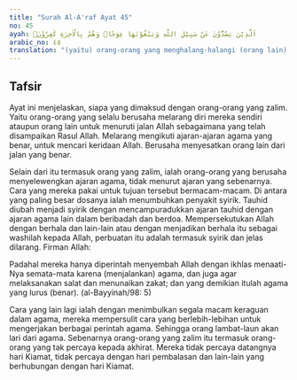 ```yaml
---
title: "Surah Al-A'raf Ayat 45"
no: 45
ayah: اَلَّذِيْنَ يَصُدُّوْنَ عَنْ سَبِيْلِ اللّٰهِ وَيَبْغُوْنَهَا عِوَجًاۚ وَهُمْ بِالْاٰخِرَةِ كٰفِرُوْنَۘ
arabic_no: ٤٥
translation: "(yaitu) orang-orang yang menghalang-halangi (orang lain) dari jalan Allah dan ingin membelokkannya. Mereka itulah yang mengingkari kehidupan akhirat.”"
---
```


## Tafsir

Ayat ini menjelaskan, siapa yang dimaksud dengan orang-orang yang zalim. Yaitu orang-orang yang selalu berusaha melarang diri mereka sendiri ataupun orang lain untuk menuruti jalan Allah sebagaimana yang telah disampaikan Rasul Allah. Melarang mengikuti ajaran-ajaran agama yang benar, untuk mencari keridaan Allah. Berusaha menyesatkan orang lain dari jalan yang benar.

Selain dari itu termasuk orang yang zalim, ialah orang-orang yang berusaha menyelewengkan ajaran agama, tidak menurut ajaran yang sebenarnya. Cara yang mereka pakai untuk tujuan tersebut bermacam-macam. Di antara yang paling besar dosanya ialah menumbuhkan penyakit syirik. Tauhid diubah menjadi syirik dengan mencampuradukkan ajaran tauhid dengan ajaran agama lain dalam beribadah dan berdoa. Mempersekutukan Allah dengan berhala dan lain-lain atau dengan menjadikan berhala itu sebagai washilah kepada Allah, perbuatan itu adalah termasuk syirik dan jelas dilarang. Firman Allah: 

Padahal mereka hanya diperintah menyembah Allah dengan ikhlas menaati-Nya semata-mata karena (menjalankan) agama, dan juga agar melaksanakan salat dan menunaikan zakat; dan yang demikian itulah agama yang lurus (benar). (al-Bayyinah/98: 5)

Cara yang lain lagi ialah dengan menimbulkan segala macam keraguan dalam agama, mereka mempersulit cara yang berlebih-lebihan untuk mengerjakan berbagai perintah agama. Sehingga orang lambat-laun akan lari dari agama. Sebenarnya orang-orang yang zalim itu termasuk orang-orang yang tak percaya kepada akhirat. Mereka tidak percaya datangnya hari Kiamat, tidak percaya dengan hari pembalasan dan lain-lain yang berhubungan dengan hari Kiamat.